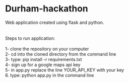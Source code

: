 # Durham-hackathon
Web application created using flask and python.<br>
<br><br>
Steps to run application:<br><br>
1- clone the repository on your computer<br>
2- cd into the cloned directory from the command line<br>
3- type: pip install -r requirements.txt<br>
4- sign up for a google maps api key<br>
5- in app.py replace the line YOUR_API_KEY with your key<br>
6. type: python app.py in the command line